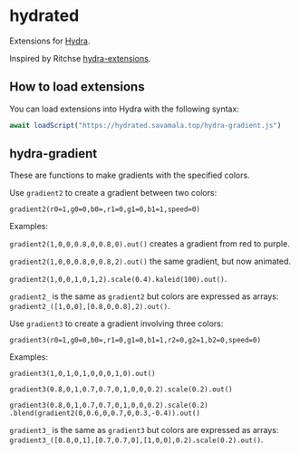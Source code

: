 # hydrated

Extensions for [Hydra](https://github.com/ojack/hydra).

Inspired by Ritchse [hydra-extensions](https://github.com/ritchse/hydra-extensions).

## How to load extensions

You can load extensions into Hydra with the following syntax:

```js
await loadScript("https://hydrated.savamala.top/hydra-gradient.js")
```

## hydra-gradient

These are functions to make gradients with the specified colors.

Use `gradient2` to create a gradient between two colors:

`gradient2(r0=1,g0=0,b0=,r1=0,g1=0,b1=1,speed=0)`

Examples:

`gradient2(1,0,0,0.8,0,0.8,0).out()` creates a gradient from red to purple.

`gradient2(1,0,0,0.8,0,0.8,2).out()` the same gradient, but now animated.

`gradient2(1,0,0,1,0,1,2).scale(0.4).kaleid(100).out()`.

`gradient2_` is the same as `gradient2` but colors are expressed as arrays: `gradient2_([1,0,0],[0.8,0,0.8],2).out()`.

Use `gradient3` to create a gradient involving three colors:

`gradient3(r0=1,g0=0,b0=,r1=0,g1=0,b1=1,r2=0,g2=1,b2=0,speed=0)`

Examples:

`gradient3(1,0,1,0,1,0,0,0,1,0).out()`

`gradient3(0.8,0,1,0.7,0.7,0,1,0,0,0.2).scale(0.2).out()`

`gradient3(0.8,0,1,0.7,0.7,0,1,0,0,0.2).scale(0.2)
  .blend(gradient2(0,0.6,0,0.7,0,0.3,-0.4)).out()`

`gradient3_` is the same as `gradient3` but colors are expressed as arrays: `gradient3_([0.8,0,1],[0.7,0.7,0],[1,0,0],0.2).scale(0.2).out()`.
